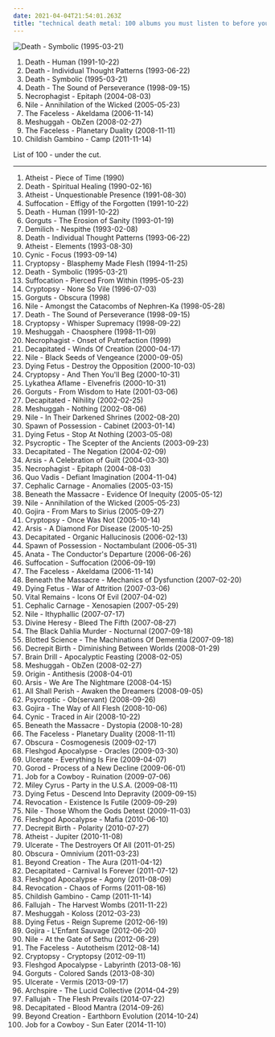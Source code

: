 ```yaml
---
date: 2021-04-04T21:54:01.263Z
title: "technical death metal: 100 albums you must listen to before you die"
---
```

![Death - Symbolic (1995-03-21)](http://coverartarchive.org/release/321a3c33-9310-4b9f-b104-762e465ec60f/19740394528-500.jpg "Death - Symbolic (1995-03-21)")
<ol class="albums">
<li data-cover="http://coverartarchive.org/release/c5ca70aa-d86b-4a0d-84fc-910ca6011881/4940989822-500.jpg" data-tags="death metal, technical death metal" role="button">Death - Human (1991-10-22)</li>
<li data-cover="https://img.discogs.com/-CYHDSmdGfkUXwMn4PAkiOJ2gzs=/fit-in/600x600/filters:strip_icc():format(jpeg):mode_rgb():quality(90)/discogs-images/R-777733-1584932974-5395.jpeg.jpg" data-tags="death metal, technical death metal" role="button">Death - Individual Thought Patterns (1993-06-22)</li>
<li data-cover="http://coverartarchive.org/release/321a3c33-9310-4b9f-b104-762e465ec60f/19740394528-500.jpg" data-tags="death metal" role="button">Death - Symbolic (1995-03-21)</li>
<li data-cover="https://img.discogs.com/AbOZtsdj39rFsDoZ3eEiWLrGh0Y=/fit-in/600x601/filters:strip_icc():format(jpeg):mode_rgb():quality(90)/discogs-images/R-10844672-1508180070-4387.jpeg.jpg" data-tags="death metal, progressive death metal" role="button">Death - The Sound of Perseverance (1998-09-15)</li>
<li data-cover="http://coverartarchive.org/release/6fd013d6-d481-45fe-8746-e99de6cd6aeb/6127775279-500.jpg" data-tags="technical death metal" role="button">Necrophagist - Epitaph (2004-08-03)</li>
<li data-cover="http://coverartarchive.org/release/ca5124df-8ee2-49c8-9d62-7d497b28ae00/24438029985-500.jpg" data-tags="death metal" role="button">Nile - Annihilation of the Wicked (2005-05-23)</li>
<li data-cover="http://coverartarchive.org/release/75b5990e-5608-4c93-9de3-ba16b0f3d212/10206508020-500.jpg" data-tags="technical death metal, death metal" role="button">The Faceless - Akeldama (2006-11-14)</li>
<li data-cover="http://coverartarchive.org/release/4766f9f5-3d4f-360d-a0dd-85d482d0e3ca/27922575264-500.jpg" data-tags="progressive metal, math metal" role="button">Meshuggah - ObZen (2008-02-27)</li>
<li data-cover="https://via.placeholder.com/450" data-tags="technical death metal, progressive death metal" role="button">The Faceless - Planetary Duality (2008-11-11)</li>
<li data-cover="http://coverartarchive.org/release/e2bc6863-a02f-4614-ad59-e6674d158547/15007829992-500.jpg" data-tags="hip-hop, rap" role="button">Childish Gambino - Camp (2011-11-14)</li>
</ol>
List of 100 - under the cut.
<!-- more -->

_________________

<ol class="albums">
<li data-cover="https://via.placeholder.com/450" data-tags="technical death metal, death metal" role="button">
Atheist - Piece of Time (1990)
</li>
<li data-cover="http://coverartarchive.org/release/bd1c4410-b318-4ee4-9118-0134df69a07b/2591319122-500.jpg" data-tags="death metal" role="button">
Death - Spiritual Healing (1990-02-16)
</li>
<li data-cover="http://coverartarchive.org/release/e4521532-6392-45eb-92a8-784033de7509/2571993471-500.jpg" data-tags="technical death metal, death metal" role="button">
Atheist - Unquestionable Presence (1991-08-30)
</li>
<li data-cover="http://coverartarchive.org/release/b83458f4-58db-4b00-952d-1c3890b3fd1b/5852144410-500.jpg" data-tags="death metal" role="button">
Suffocation - Effigy of the Forgotten (1991-10-22)
</li>
<li data-cover="http://coverartarchive.org/release/c5ca70aa-d86b-4a0d-84fc-910ca6011881/4940989822-500.jpg" data-tags="death metal, technical death metal" role="button">
Death - Human (1991-10-22)
</li>
<li data-cover="http://coverartarchive.org/release/c37b7e87-fe77-466e-b188-76e5f39ff04b/12865469740-500.jpg" data-tags="death metal, technical death metal" role="button">
Gorguts - The Erosion of Sanity (1993-01-19)
</li>
<li data-cover="https://img.discogs.com/b4lzcfHekEa2TarJFo3bw6Y7drY=/fit-in/525x520/filters:strip_icc():format(jpeg):mode_rgb():quality(90)/discogs-images/R-1653973-1320397322.jpeg.jpg" data-tags="technical death metal, death metal" role="button">
Demilich - Nespithe (1993-02-08)
</li>
<li data-cover="https://img.discogs.com/-CYHDSmdGfkUXwMn4PAkiOJ2gzs=/fit-in/600x600/filters:strip_icc():format(jpeg):mode_rgb():quality(90)/discogs-images/R-777733-1584932974-5395.jpeg.jpg" data-tags="death metal, technical death metal" role="button">
Death - Individual Thought Patterns (1993-06-22)
</li>
<li data-cover="http://coverartarchive.org/release/2a3dab5a-2d3b-4c07-aef6-d806d6ea920d/23415824129-500.jpg" data-tags="technical death metal, death metal" role="button">
Atheist - Elements (1993-08-30)
</li>
<li data-cover="https://img.discogs.com/v9vPGaZNeinY7GV6aali6IVXQSI=/fit-in/450x450/filters:strip_icc():format(jpeg):mode_rgb():quality(90)/discogs-images/R-1714253-1238695114.jpeg.jpg" data-tags="progressive metal" role="button">
Cynic - Focus (1993-09-14)
</li>
<li data-cover="http://coverartarchive.org/release/901b614f-d39e-3d5d-89d2-596c3f045315/7743674648-500.jpg" data-tags="death metal" role="button">
Cryptopsy - Blasphemy Made Flesh (1994-11-25)
</li>
<li data-cover="http://coverartarchive.org/release/321a3c33-9310-4b9f-b104-762e465ec60f/19740394528-500.jpg" data-tags="death metal" role="button">
Death - Symbolic (1995-03-21)
</li>
<li data-cover="http://coverartarchive.org/release/c09ec022-2459-444a-8f59-ea363df28575/24459277900-500.jpg" data-tags="death metal" role="button">
Suffocation - Pierced From Within (1995-05-23)
</li>
<li data-cover="https://img.discogs.com/_fhdnsIJfaADES1312cy1SvPd7E=/fit-in/600x600/filters:strip_icc():format(jpeg):mode_rgb():quality(90)/discogs-images/R-3606752-1356082773-8996.jpeg.jpg" data-tags="death metal, technical death metal" role="button">
Cryptopsy - None So Vile (1996-07-03)
</li>
<li data-cover="https://img.discogs.com/_EXEd879PXcNdjYtdllk7zctlcc=/fit-in/600x600/filters:strip_icc():format(jpeg):mode_rgb():quality(90)/discogs-images/R-3755131-1468966762-1443.jpeg.jpg" data-tags="technical death metal, death metal" role="button">
Gorguts - Obscura (1998)
</li>
<li data-cover="https://img.discogs.com/1shcZ_nz2dW62FBfbV2quvbpRMU=/fit-in/387x600/filters:strip_icc():format(jpeg):mode_rgb():quality(90)/discogs-images/R-6282818-1417876455-8639.jpeg.jpg" data-tags="death metal" role="button">
Nile - Amongst the Catacombs of Nephren-Ka (1998-05-28)
</li>
<li data-cover="https://img.discogs.com/AbOZtsdj39rFsDoZ3eEiWLrGh0Y=/fit-in/600x601/filters:strip_icc():format(jpeg):mode_rgb():quality(90)/discogs-images/R-10844672-1508180070-4387.jpeg.jpg" data-tags="death metal, progressive death metal" role="button">
Death - The Sound of Perseverance (1998-09-15)
</li>
<li data-cover="http://coverartarchive.org/release/19799cef-ae8b-3cdb-8119-332713fd1c27/7743885552-500.jpg" data-tags="death metal, technical death metal" role="button">
Cryptopsy - Whisper Supremacy (1998-09-22)
</li>
<li data-cover="http://coverartarchive.org/release/772ad8a8-f3fe-3a06-8d82-d6d529b5a785/7846820494-500.jpg" data-tags="progressive metal, math metal" role="button">
Meshuggah - Chaosphere (1998-11-09)
</li>
<li data-cover="https://via.placeholder.com/450" data-tags="technical death metal" role="button">
Necrophagist - Onset of Putrefaction (1999)
</li>
<li data-cover="http://coverartarchive.org/release/394bd00a-df70-4101-8e38-5f09a5390e21/9643626428-500.jpg" data-tags="technical death metal, death metal" role="button">
Decapitated - Winds Of Creation (2000-04-17)
</li>
<li data-cover="http://coverartarchive.org/release/cc155c4e-0747-44c8-8d16-3ba11759a864/9692621053-500.jpg" data-tags="death metal" role="button">
Nile - Black Seeds of Vengeance (2000-09-05)
</li>
<li data-cover="http://coverartarchive.org/release/8b4c9a14-0190-483c-9f94-0aec0694954e/9670537330-500.jpg" data-tags="death metal" role="button">
Dying Fetus - Destroy the Opposition (2000-10-03)
</li>
<li data-cover="https://img.discogs.com/0LjEwALcneMikE_9jXRHAp6ClZw=/fit-in/600x604/filters:strip_icc():format(jpeg):mode_rgb():quality(90)/discogs-images/R-1876211-1453025934-1330.jpeg.jpg" data-tags="technical death metal, death metal" role="button">
Cryptopsy - And Then You'll Beg (2000-10-31)
</li>
<li data-cover="http://coverartarchive.org/release/36e75fe8-97d9-4628-99e0-2401ba2aaf0e/13536425693-500.jpg" data-tags="technical death metal, progressive death metal" role="button">
Lykathea Aflame - Elvenefris (2000-10-31)
</li>
<li data-cover="http://coverartarchive.org/release/0ba02bc2-6dcf-4af7-9789-858f1214cf8e/10787320367-500.jpg" data-tags="technical death metal, death metal" role="button">
Gorguts - From Wisdom to Hate (2001-03-06)
</li>
<li data-cover="http://coverartarchive.org/release/47924ab2-d0e7-4135-ae84-797ece8924cb/13368438880-500.jpg" data-tags="death metal, technical death metal" role="button">
Decapitated - Nihility (2002-02-25)
</li>
<li data-cover="https://via.placeholder.com/450" data-tags="progressive metal" role="button">
Meshuggah - Nothing (2002-08-06)
</li>
<li data-cover="https://img.discogs.com/fw2vSUTP1SBXkyHUcFbUaoHLucs=/fit-in/600x523/filters:strip_icc():format(jpeg):mode_rgb():quality(90)/discogs-images/R-3737428-1600449253-1203.jpeg.jpg" data-tags="death metal, technical death metal" role="button">
Nile - In Their Darkened Shrines (2002-08-20)
</li>
<li data-cover="http://coverartarchive.org/release/177759a7-0d24-4c8f-b6c4-6fb9faae53eb/21814792851-500.jpg" data-tags="technical death metal, death metal" role="button">
Spawn of Possession - Cabinet (2003-01-14)
</li>
<li data-cover="https://img.discogs.com/cQpI0GBC8kFhgaI_s1_KJRYGfFc=/fit-in/300x300/filters:strip_icc():format(jpeg):mode_rgb():quality(90)/discogs-images/R-11480452-1517081924-5358.jpeg.jpg" data-tags="death metal, technical death metal" role="button">
Dying Fetus - Stop At Nothing (2003-05-08)
</li>
<li data-cover="https://img.discogs.com/jkNvKnWA_KX4l9WqpIfEVv11oQ0=/fit-in/600x600/filters:strip_icc():format(jpeg):mode_rgb():quality(90)/discogs-images/R-13139040-1548744606-8162.jpeg.jpg" data-tags="technical death metal, death metal" role="button">
Psycroptic - The Scepter of the Ancients (2003-09-23)
</li>
<li data-cover="http://coverartarchive.org/release/a8c592a0-4562-4371-97e9-535d9e1ab09c/9643527463-500.jpg" data-tags="death metal, technical death metal" role="button">
Decapitated - The Negation (2004-02-09)
</li>
<li data-cover="http://coverartarchive.org/release/fb662378-13da-3f52-be9a-4fd8d1d43774/7741456821-500.jpg" data-tags="melodic death metal, technical death metal, death metal" role="button">
Arsis - A Celebration of Guilt (2004-03-30)
</li>
<li data-cover="http://coverartarchive.org/release/6fd013d6-d481-45fe-8746-e99de6cd6aeb/6127775279-500.jpg" data-tags="technical death metal" role="button">
Necrophagist - Epitaph (2004-08-03)
</li>
<li data-cover="https://img.discogs.com/B-gtDafGTXJosxXNOmdbnQKa3ls=/fit-in/600x599/filters:strip_icc():format(jpeg):mode_rgb():quality(90)/discogs-images/R-820390-1265235936.jpeg.jpg" data-tags="melodic death metal, technical death metal" role="button">
Quo Vadis - Defiant Imagination (2004-11-04)
</li>
<li data-cover="http://coverartarchive.org/release/a76595f6-9323-4794-8866-e7bc21cc08e1/20068097859-500.jpg" data-tags="grindcore, death metal, technical death metal" role="button">
Cephalic Carnage - Anomalies (2005-03-15)
</li>
<li data-cover="https://via.placeholder.com/450" data-tags="technical death metal, death metal" role="button">
Beneath the Massacre - Evidence Of Inequity (2005-05-12)
</li>
<li data-cover="http://coverartarchive.org/release/ca5124df-8ee2-49c8-9d62-7d497b28ae00/24438029985-500.jpg" data-tags="death metal" role="button">
Nile - Annihilation of the Wicked (2005-05-23)
</li>
<li data-cover="http://coverartarchive.org/release/a430ab40-b6ad-3add-98fe-276d5251a42b/22928954741-500.jpg" data-tags="whalecore, progressive death metal, progressive metal, death metal" role="button">
Gojira - From Mars to Sirius (2005-09-27)
</li>
<li data-cover="http://coverartarchive.org/release/0db7c2d5-0532-4471-a6b0-d13bfd683ce4/10420306473-500.jpg" data-tags="technical death metal, death metal" role="button">
Cryptopsy - Once Was Not (2005-10-14)
</li>
<li data-cover="https://img.discogs.com/SQkVc6wTNmLzu6KKX6FmxfRhU9k=/fit-in/400x399/filters:strip_icc():format(jpeg):mode_rgb():quality(90)/discogs-images/R-1532932-1241886548.jpeg.jpg" data-tags="death metal, technical death metal" role="button">
Arsis - A Diamond For Disease (2005-10-25)
</li>
<li data-cover="https://img.discogs.com/aUQCIzkE9w7lqjaq3zZ6Hg3JHVI=/fit-in/600x600/filters:strip_icc():format(jpeg):mode_rgb():quality(90)/discogs-images/R-1793437-1304159628.jpeg.jpg" data-tags="death metal, technical death metal" role="button">
Decapitated - Organic Hallucinosis (2006-02-13)
</li>
<li data-cover="https://via.placeholder.com/450" data-tags="technical death metal" role="button">
Spawn of Possession - Noctambulant (2006-05-31)
</li>
<li data-cover="https://via.placeholder.com/450" data-tags="technical death metal, death metal" role="button">
Anata - The Conductor's Departure (2006-06-26)
</li>
<li data-cover="https://img.discogs.com/7tX4dKwj5LkatsLW7YVJJDr_2B8=/fit-in/202x201/filters:strip_icc():format(jpeg):mode_rgb():quality(90)/discogs-images/R-2235435-1331875584.jpeg.jpg" data-tags="death metal" role="button">
Suffocation - Suffocation (2006-09-19)
</li>
<li data-cover="http://coverartarchive.org/release/75b5990e-5608-4c93-9de3-ba16b0f3d212/10206508020-500.jpg" data-tags="technical death metal, death metal" role="button">
The Faceless - Akeldama (2006-11-14)
</li>
<li data-cover="http://coverartarchive.org/release/0f820e4c-1fb0-489f-8359-f59c43de341d/12275335448-500.jpg" data-tags="technical death metal" role="button">
Beneath the Massacre - Mechanics of Dysfunction (2007-02-20)
</li>
<li data-cover="https://img.discogs.com/XdqLJmvm2bPOEIAp6G5hA8ECRbU=/fit-in/483x490/filters:strip_icc():format(jpeg):mode_rgb():quality(90)/discogs-images/R-922770-1388153901-4381.jpeg.jpg" data-tags="death metal" role="button">
Dying Fetus - War of Attrition (2007-03-06)
</li>
<li data-cover="http://coverartarchive.org/release/024c3656-3151-3068-96bd-06f3706ce81b/23535428008-500.jpg" data-tags="death metal" role="button">
Vital Remains - Icons Of Evil (2007-04-02)
</li>
<li data-cover="http://coverartarchive.org/release/35985e83-a02d-46e4-a71d-808d4d7ea3e6/27198261885-500.jpg" data-tags="death metal, grindcore" role="button">
Cephalic Carnage - Xenosapien (2007-05-29)
</li>
<li data-cover="http://coverartarchive.org/release/5c72f5ea-ce1d-33b3-8d0a-32c6901faffb/18352306915-500.jpg" data-tags="death metal, technical death metal" role="button">
Nile - Ithyphallic (2007-07-17)
</li>
<li data-cover="https://img.discogs.com/SXMY9TtYg2E3iEpMij1FAB_u5S0=/fit-in/450x450/filters:strip_icc():format(jpeg):mode_rgb():quality(90)/discogs-images/R-1087368-1191066313.png.jpg" data-tags="death metal, metalcore" role="button">
Divine Heresy - Bleed The Fifth (2007-08-27)
</li>
<li data-cover="http://coverartarchive.org/release/e0953194-8ace-4e84-ab7b-9055928fff96/7867330959-500.jpg" data-tags="melodic death metal" role="button">
The Black Dahlia Murder - Nocturnal (2007-09-18)
</li>
<li data-cover="http://coverartarchive.org/release/6b460d2a-ef8e-4874-905c-9f8956f017d1/2751410979-500.jpg" data-tags="progressive metal" role="button">
Blotted Science - The Machinations Of Dementia (2007-09-18)
</li>
<li data-cover="http://coverartarchive.org/release/e700fcc9-4de5-4c53-b285-ad92012867e8/12866501426-500.jpg" data-tags="death metal" role="button">
Decrepit Birth - Diminishing Between Worlds (2008-01-29)
</li>
<li data-cover="https://img.discogs.com/l8bKKluikwanMV7S4vB5nHLsMLg=/fit-in/500x502/filters:strip_icc():format(jpeg):mode_rgb():quality(90)/discogs-images/R-1980482-1256469614.jpeg.jpg" data-tags="death metal, brutal death metal, technical death metal" role="button">
Brain Drill - Apocalyptic Feasting (2008-02-05)
</li>
<li data-cover="http://coverartarchive.org/release/4766f9f5-3d4f-360d-a0dd-85d482d0e3ca/27922575264-500.jpg" data-tags="progressive metal, math metal" role="button">
Meshuggah - ObZen (2008-02-27)
</li>
<li data-cover="http://coverartarchive.org/release/9300d718-e34d-48ac-b6d5-0728b2199321/12872688177-500.jpg" data-tags="technical death metal, death metal" role="button">
Origin - Antithesis (2008-04-01)
</li>
<li data-cover="http://coverartarchive.org/release/67d080f1-1f61-4ccc-ab2d-05d7a45ba9f2/15528863159-500.jpg" data-tags="technical death metal, death metal" role="button">
Arsis - We Are The Nightmare (2008-04-15)
</li>
<li data-cover="https://via.placeholder.com/450" data-tags="deathcore" role="button">
All Shall Perish - Awaken the Dreamers (2008-09-05)
</li>
<li data-cover="https://img.discogs.com/jkNvKnWA_KX4l9WqpIfEVv11oQ0=/fit-in/600x600/filters:strip_icc():format(jpeg):mode_rgb():quality(90)/discogs-images/R-13139040-1548744606-8162.jpeg.jpg" data-tags="technical death metal, death metal" role="button">
Psycroptic - Ob(servant) (2008-09-26)
</li>
<li data-cover="http://coverartarchive.org/release/5de17f35-cac4-3be0-9b45-cc4ecfe4757a/1603337705-500.jpg" data-tags="progressive death metal, progressive metal, death metal" role="button">
Gojira - The Way of All Flesh (2008-10-06)
</li>
<li data-cover="http://coverartarchive.org/release/89d8943c-507f-4476-8b61-dbfef0dce878/9150512902-500.jpg" data-tags="progressive metal" role="button">
Cynic - Traced in Air (2008-10-22)
</li>
<li data-cover="http://coverartarchive.org/release/872e1e4f-b06d-4969-85d2-5fa07e7d1ae4/19200146475-500.jpg" data-tags="technical death metal" role="button">
Beneath the Massacre - Dystopia (2008-10-28)
</li>
<li data-cover="https://via.placeholder.com/450" data-tags="technical death metal, progressive death metal" role="button">
The Faceless - Planetary Duality (2008-11-11)
</li>
<li data-cover="https://img.discogs.com/WJTOugOABZhA4AmfU82SMomrCy4=/fit-in/450x450/filters:strip_icc():format(jpeg):mode_rgb():quality(90)/discogs-images/R-2236537-1274724270.jpeg.jpg" data-tags="technical death metal" role="button">
Obscura - Cosmogenesis (2009-02-17)
</li>
<li data-cover="http://coverartarchive.org/release/088beb9f-bf90-4712-b7b9-3eec3f285cab/10075078735-500.jpg" data-tags="technical death metal, death metal" role="button">
Fleshgod Apocalypse - Oracles (2009-03-30)
</li>
<li data-cover="http://coverartarchive.org/release/00f54cea-1fc2-470a-a898-ebda5038d156/23171911166-500.jpg" data-tags="death metal, technical death metal" role="button">
Ulcerate - Everything Is Fire (2009-04-07)
</li>
<li data-cover="http://coverartarchive.org/release/a7f968d9-6c7e-453a-960c-42bf971ed847/2272307732-500.jpg" data-tags="technical death metal" role="button">
Gorod - Process of a New Decline (2009-06-01)
</li>
<li data-cover="https://img.discogs.com/TWdPA-zUbmDrq3WnJl0sBEbK4gw=/fit-in/600x529/filters:strip_icc():format(jpeg):mode_rgb():quality(90)/discogs-images/R-10508097-1499170358-4429.jpeg.jpg" data-tags="death metal" role="button">
Job for a Cowboy - Ruination (2009-07-06)
</li>
<li data-cover="http://coverartarchive.org/release/6119fca5-d6e4-4685-b5d8-dfd71fce3494/2142804827-500.jpg" data-tags="miley cyrus" role="button">
Miley Cyrus - Party in the U.S.A. (2009-08-11)
</li>
<li data-cover="https://img.discogs.com/vYBLCgQTDzscqJjlK-0qj9hjzfk=/fit-in/216x216/filters:strip_icc():format(jpeg):mode_rgb():quality(90)/discogs-images/R-1940393-1253834208.jpeg.jpg" data-tags="death metal" role="button">
Dying Fetus - Descend Into Depravity (2009-09-15)
</li>
<li data-cover="http://coverartarchive.org/release/813d8710-f188-34b0-86c2-2db89becbb02/23508159175-500.jpg" data-tags="death metal, thrash metal, technical death metal" role="button">
Revocation - Existence Is Futile (2009-09-29)
</li>
<li data-cover="http://coverartarchive.org/release/a7552ce8-03e9-38c6-affa-ee1a27cbd1d9/9692347450-500.jpg" data-tags="death metal, technical death metal" role="button">
Nile - Those Whom the Gods Detest (2009-11-03)
</li>
<li data-cover="http://coverartarchive.org/release/9fc351ef-6f46-4f03-8f25-999b22615331/21780806298-500.jpg" data-tags="technical death metal" role="button">
Fleshgod Apocalypse - Mafia (2010-06-10)
</li>
<li data-cover="http://coverartarchive.org/release/c4d292f5-1096-42e7-8ba9-970ddd26a501/12866001093-500.jpg" data-tags="death metal, technical death metal" role="button">
Decrepit Birth - Polarity (2010-07-27)
</li>
<li data-cover="https://img.discogs.com/9JJxBqVTXBA17WOa9sti9vCGGSM=/fit-in/600x542/filters:strip_icc():format(jpeg):mode_rgb():quality(90)/discogs-images/R-2527272-1614454781-8698.jpeg.jpg" data-tags="technical death metal, progressive death metal, death metal" role="button">
Atheist - Jupiter (2010-11-08)
</li>
<li data-cover="http://coverartarchive.org/release/a3ab579d-62b8-4470-9695-b81b3b7fffb1/23172077075-500.jpg" data-tags="technical death metal, death metal" role="button">
Ulcerate - The Destroyers Of All (2011-01-25)
</li>
<li data-cover="https://img.discogs.com/dnQ8QdfQTs7pw05T-zB6DXIZ8Lk=/fit-in/600x586/filters:strip_icc():format(jpeg):mode_rgb():quality(90)/discogs-images/R-2811868-1526357355-6120.jpeg.jpg" data-tags="technical death metal, progressive death metal" role="button">
Obscura - Omnivium (2011-03-23)
</li>
<li data-cover="https://img.discogs.com/rYU-6dj5pAiZDqP8E5_lczfZlaA=/fit-in/500x500/filters:strip_icc():format(jpeg):mode_rgb():quality(90)/discogs-images/R-3214919-1320792509.jpeg.jpg" data-tags="technical death metal, death metal" role="button">
Beyond Creation - The Aura (2011-04-12)
</li>
<li data-cover="http://coverartarchive.org/release/7c31b96e-29e7-4035-b9e5-0759fa2e8244/9643431240-500.jpg" data-tags="technical death metal, death metal" role="button">
Decapitated - Carnival Is Forever (2011-07-12)
</li>
<li data-cover="http://coverartarchive.org/release/5eacd540-3a94-4a00-8d15-e48807c42b64/10075100962-500.jpg" data-tags="technical death metal, death metal" role="button">
Fleshgod Apocalypse - Agony (2011-08-09)
</li>
<li data-cover="http://coverartarchive.org/release/ab25e7f1-6ef4-4970-9a70-63524a9b3c76/8532647042-500.jpg" data-tags="technical death metal, thrash metal, death metal" role="button">
Revocation - Chaos of Forms (2011-08-16)
</li>
<li data-cover="http://coverartarchive.org/release/e2bc6863-a02f-4614-ad59-e6674d158547/15007829992-500.jpg" data-tags="hip-hop, rap" role="button">
Childish Gambino - Camp (2011-11-14)
</li>
<li data-cover="http://coverartarchive.org/release/99c84ccf-8593-483f-9f3c-e7f16a6a0ddc/8684736002-500.jpg" data-tags="technical death metal, progressive death metal" role="button">
Fallujah - The Harvest Wombs (2011-11-22)
</li>
<li data-cover="http://coverartarchive.org/release/b46b9b39-7d56-4e00-ba33-d8bf8fc59889/3235678346-500.jpg" data-tags="progressive metal" role="button">
Meshuggah - Koloss (2012-03-23)
</li>
<li data-cover="http://coverartarchive.org/release/20699777-ae00-4e5e-b602-38a9b9a707e7/22458500700-500.jpg" data-tags="death metal" role="button">
Dying Fetus - Reign Supreme (2012-06-19)
</li>
<li data-cover="http://coverartarchive.org/release/81ae5b5b-9905-46b1-9f6e-acaec406cace/1308873479-500.jpg" data-tags="progressive metal, progressive death metal" role="button">
Gojira - L'Enfant Sauvage (2012-06-20)
</li>
<li data-cover="http://coverartarchive.org/release/150fff58-9134-4033-af84-03d01ccd1421/24437993548-500.jpg" data-tags="death metal, technical death metal" role="button">
Nile - At the Gate of Sethu (2012-06-29)
</li>
<li data-cover="http://coverartarchive.org/release/b56dbc98-ef9f-4a87-8ddd-47544dacddc5/10206533925-500.jpg" data-tags="progressive death metal" role="button">
The Faceless - Autotheism (2012-08-14)
</li>
<li data-cover="http://coverartarchive.org/release/d93eba77-72b8-46f7-93f7-c34b2ee9c055/1982671302-500.jpg" data-tags="technical death metal, death metal" role="button">
Cryptopsy - Cryptopsy (2012-09-11)
</li>
<li data-cover="http://coverartarchive.org/release/32bc40a8-951b-4942-8779-b2fed6c31188/9053300863-500.jpg" data-tags="death metal, symphonic death metal" role="button">
Fleshgod Apocalypse - Labyrinth (2013-08-16)
</li>
<li data-cover="http://coverartarchive.org/release/0fbd6978-4ba0-4f1f-b1fb-1ef7fb9eefd5/10787189786-500.jpg" data-tags="death metal, technical death metal, avant-garde death metal, progressive death metal" role="button">
Gorguts - Colored Sands (2013-08-30)
</li>
<li data-cover="http://coverartarchive.org/release/3d7a2cd0-da59-447a-939b-2e7e53cfff3e/5191928389-500.jpg" data-tags="technical death metal" role="button">
Ulcerate - Vermis (2013-09-17)
</li>
<li data-cover="https://img.discogs.com/zSuGgwdzaEHoQNiWO5oHp4D5bFc=/fit-in/600x326/filters:strip_icc():format(jpeg):mode_rgb():quality(90)/discogs-images/R-5645441-1398825810-8133.jpeg.jpg" data-tags="death metal, technical death metal" role="button">
Archspire - The Lucid Collective (2014-04-29)
</li>
<li data-cover="http://coverartarchive.org/release/c5d20b10-6b85-4a9f-8e6c-f35d9e6fe774/7917993419-500.jpg" data-tags="progressive death metal" role="button">
Fallujah - The Flesh Prevails (2014-07-22)
</li>
<li data-cover="http://coverartarchive.org/release/48f7ce2a-0cfd-4181-b40b-ee43f2cf8e92/7974281698-500.jpg" data-tags="death metal" role="button">
Decapitated - Blood Mantra (2014-09-26)
</li>
<li data-cover="https://img.discogs.com/v1_uKqVddcM97CaGNfHreoo3Yps=/fit-in/500x500/filters:strip_icc():format(jpeg):mode_rgb():quality(90)/discogs-images/R-6199962-1413556647-6152.jpeg.jpg" data-tags="technical death metal, death metal" role="button">
Beyond Creation - Earthborn Evolution (2014-10-24)
</li>
<li data-cover="http://coverartarchive.org/release/25709756-9800-430f-86e3-f4afdf82cd87/8807332329-500.jpg" data-tags="technical death metal" role="button">
Job for a Cowboy - Sun Eater (2014-11-10)
</li>
</ol>